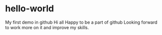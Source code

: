 # hello-world
My first demo in github
Hi all
Happy to be a part of github
Looking forward to work more on it and improve my skills.
